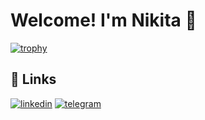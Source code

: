 
# Welcome! I'm Nikita 👋
[![trophy](https://github-profile-trophy.vercel.app/?username=Nikarashi&theme=onedark)](https://github.com/ryo-ma/github-profile-trophy)



## 🔗 Links
[![linkedin](https://img.shields.io/badge/linkedin-0A66C2?style=for-the-badge&logo=linkedin&logoColor=white)](https://www.linkedin.com/in/mizoroki-heck/)
[![telegram](https://img.shields.io/badge/Telegram-2CA5E0?style=for-the-badge&logo=telegram&logoColor=white)](https://t.me/Nikarashi)
